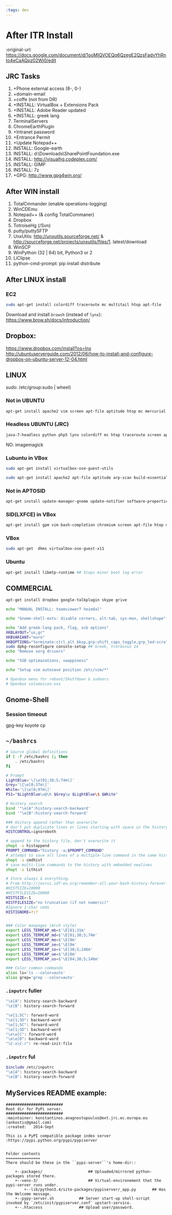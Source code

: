 ```yaml
---
:tags: dev
---
```


# After ITR Install
:original-url: https://docs.google.com/document/d/1ooMIQVOEQq6QzegE2QzsFadvYhRnto4eCaAQpz02Wj0/edit


## JRC Tasks
1. +Phone external access (8-, 0-)
1. +domain-email
1. +coffe (not from DR)
1. +INSTALL: VirtualBox + Extensions Pack
1. +INSTALL: Adobe Reader updated
1. +INSTALL: greek lang
1. TerminalServers
1. ChromeEarthPlugin
1. +Intranet password
1. +Entrance Permit
1. +Update Notepad++
1. INSTALL: Google-earth
1. INSTALL: d:\Downloads\SharePointFoundation.exe
1. INSTALL: http://visualhg.codeplex.com/
1. INSTALL: GIMP
1. INSTALL: 7z
1. +GPG: http://www.gpg4win.org/

## After WIN install
1. TotalCmmander (enable operations-logging)
1. WinCDEmu
1. Notepad++ (& config TotalCommaner)
1. Dropbox
1. TotroiseHg (/Svn)
1. putty/puttySFTP
1. UnxUtils: http://unxutils.sourceforge.net/ & http://sourceforge.net/projects/unxutils/files/1. latest/download
1. WinSCP
1. WinPython (32 | 64) bit, Python3 or 2
1. LiClipse
1. python-cmd-prompt: pip install distribute

## After LINUX install
### EC2
```bash
sudo apt-get install colordiff traceroute mc multitail htop apt-file
```

Download and install `browsh` (instead of `lynx`): https://www.brow.sh/docs/introduction/

## Dropbox:
https://www.dropbox.com/install?os=lnx
http://ubuntuserverguide.com/2012/06/how-to-install-and-configure-dropbox-on-ubuntu-server-12-04.html


## LINUX
sudo: /etc/group:sudo | wheel)

### Not in UBUNTU
```bash
apt-get install apache2 vim screen apt-file aptitude htop mc mercurial arp-scan gpm hping3 finger build-essential colordiff debsums p7zip distcc distcc-pump dlocate nmap traceroute iodine etherape kismet ethtool festival fuse-utils gawk git gnome-tweak-tool imagemagick lynx multitail coffeescript mumble nodejs openssh-server php5 powertop remmina samba synaptic tftpd tidy unetbootin unrar user-setup vinagre vlan vlc wakeonlan wine winetricks wireshark gnome-shell gimp dconf-tools alacarte gbrainy gftp gir1.2-gtop gparted hplip-gui chromium-browser
```

### Headless UBUNTU (JRC)
```bash
java-7-headless python php5 lynx colordiff mc htop traceroute screen apt-file mercurial  multitail hping3 finger debsums p7zip dlocate gawk git tidy unrar user-setup
```

NO: imagemagick

###  Lubuntu in VBox
```bash
sudo apt-get install virtualbox-ose-guest-utils

sudo apt-get install apache2 apt-file aptitude arp-scan build-essential  coffeescript colordiff  debsums distcc distcc-pump dlocate etherape ethtool festival finger fuse-utils gawk  gftp gimp  git gpm hping3  htop imagemagick iodine kismet lynx mc mercurial multitail mumble nmap nodejs openssh-server p7zip php5  samba screen  synapse tftpd tidy traceroute unetbootin unrar  vim vinagre vlan vlc wakeonlan wine winetricks
```

### Not in APTOSID
```bash
apt-get install update-manager-gnome update-notifier software-properties-gtk dnsutils bootlogd lightdm multitail volumeicon-alsa flashplugin-nonfree pm-utils
```

### SID(LXFCE)  in VBox
```bash
apt-get install gpm vim bash-completion chromium screen apt-file htop mc mercurial arp-scan gpm hping3 finger build-essential colordiff debsums p7zip dlocate mlocate nmap iodine etherape kismet festival gawk wakeonlan imagemagick debian-keyring byobu xfce4-settings zenmap
```

### VBox
```bash
sudo apt-get  dkms virtualbox-ose-guest-x11
```

### Ubuntu
```bash
apt-get install libmtp-runtime ## Stops minor boot log error
```

## COMMERCIAL
```bash
apt-get install dropbox google-talkplugin skype grive

echo "MANUAL INSTALL: teamviewer7 heimdal"

echo "Gnome-shell-exts: disable corners, alt-tab, sys-mon, shellshape"

echo "Add greek-lang pack, flag, xcb options"
XKBLAYOUT="us,gr"
XKBVARIANT="euro"
XKBOPTIONS="terminate:ctrl_alt_bksp,grp:shift_caps_toggle,grp_led:scroll"
sudo dpkg-reconfigure console-setup ## Greek, trerminus 14
echo "Remove xorg drivers"

echo "SSD optimazations, swappiness"

echo "Setup vim autosave position /etc/vim/*"

# Openbox menu for reboot/Shutfdown & sudoers
# Openbox volumeicon-xxx
```

## Gnome-Shell
### Session timeout
gpg-key
koyote cp


## `~/bashrcs`
```bash
# Source global definitions
if [ -f /etc/bashrc ]; then
    . /etc/bashrc
fi

# Prompt
LightBlue='\[\e[01;38;5;74m\]'
Grey='\[\e[0;37m\]'
White='\[\e[0;97m\]'
PS1="$LightBlue\u@\h $Grey\w $LightBlue\$ $White"

# History search
bind '"\e[A":history-search-backward'
bind '"\e[B":history-search-forward'

### History append rather than overwrite
# don't put duplicate lines or lines starting with space in the history.
HISTCONTROL=ignoreboth

# append to the history file, don't overwrite it
shopt -s histappend
PROMPT_COMMAND="history -a;$PROMPT_COMMAND"
# attempt to save all lines of a multiple-line command in the same history entry
shopt -s cmdhist
# save multi-line commands to the history with embedded newlines
shopt -s lithist

# Store always & everything.
# From http://jesrui.sdf-eu.org/remember-all-your-bash-history-forever.html
#HISTSIZE=10000
#HISTFILESIZE=20000
HISTSIZE=-1
HISTFILESIZE="no truncation (if not numeric)"
#Ignore 1-char cmds
HISTIGNORE=?:?


### Color manpages (Arch style)
export LESS_TERMCAP_mb=$'\E[01;31m'
export LESS_TERMCAP_md=$'\E[01;38;5;74m'
export LESS_TERMCAP_me=$'\E[0m'
export LESS_TERMCAP_se=$'\E[0m'
export LESS_TERMCAP_so=$'\E[38;5;246m'
export LESS_TERMCAP_ue=$'\E[0m'
export LESS_TERMCAP_us=$'\E[04;38;5;146m'

### Color common commands
alias ls='ls --color=auto'
alias grep='grep --color=auto'
```

### `.inputrc` fuller
```bash
"\e[A": history-search-backward
"\e[B": history-search-forward

"\e[1;5C": forward-word
"\e[1;5D": backward-word
"\e[1;5C": forward-word
"\e[1;5D": backward-word
"\e\e[C": forward-word
"\e\e[D": backward-word
"\C-x\C-r": re-read-init-file
```

### `.inputrc` ful
```bash
$include /etc/inputrc
"\e[A": history-search-backward
"\e[B": history-search-forward
```

## MyServices README example:
```
#########################
Root dir for PyPi server.
#########################
:maintainer: konstantinos.anagnostopoulos@ext.jrc.ec.europa.eu (ankostis@gmail.com)
:created:   2014-Sept

This is a PyPI compatible package index server :https://pypi.python.org/pypi/pypiserver


Folder contents
===============
There should be these in the ``pypi-server``'s home-dir::

    +--packages/                    ## Uploaded/mirrored python-packages stored there.
    +--venv-3/                      ## Virtual-environement that the pypi-server runs under.
        +--lib/python3.4/site-packages/pypiserver/_app.py       ## Has the Welcome message.
    +--pypy-server.sh           ## Server start-up shell-script invoked by `/etc/init/pypiserver.conf` upstart-service.
    +--.htaccess                ## Upload user/password.
```